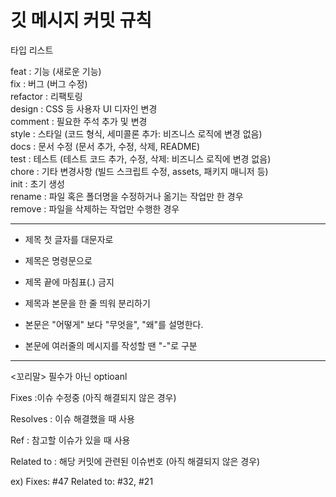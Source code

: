 # 깃 메시지 커밋 규칙
 
타입 리스트 
 
feat        : 기능 (새로운 기능)
<br>
fix         : 버그 (버그 수정)
<br>
refactor    : 리팩토링
<br>
design      : CSS 등 사용자 UI 디자인 변경
<br>
comment     : 필요한 주석 추가 및 변경
<br>
style       : 스타일 (코드 형식, 세미콜론 추가: 비즈니스 로직에 변경 없음)
<br>
docs        : 문서 수정 (문서 추가, 수정, 삭제, README)
<br>
test        : 테스트 (테스트 코드 추가, 수정, 삭제: 비즈니스 로직에 변경 없음)
<br>
chore       : 기타 변경사항 (빌드 스크립트 수정, assets, 패키지 매니저 등)
<br>
init        : 초기 생성
<br>
rename      : 파일 혹은 폴더명을 수정하거나 옮기는 작업만 한 경우
<br>
remove      : 파일을 삭제하는 작업만 수행한 경우
<br>
_____________________________________
 
 * 제목 첫 글자를 대문자로

 * 제목은 명령문으로

 * 제목 끝에 마침표(.) 금지
 
 * 제목과 본문을 한 줄 띄워 분리하기
 
 * 본문은 "어떻게" 보다 "무엇을", "왜"를 설명한다.
 
 * 본문에 여러줄의 메시지를 작성할 땐 "-"로 구분

 ------------------
<꼬리말>
필수가 아닌 optioanl

Fixes        :이슈 수정중 (아직 해결되지 않은 경우)

Resolves     : 이슈 해결했을 때 사용

Ref          : 참고할 이슈가 있을 때 사용

Related to   : 해당 커밋에 관련된 이슈번호 (아직 해결되지 않은 경우)

ex) Fixes: #47 Related to: #32, #21
